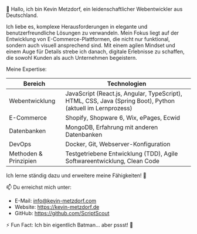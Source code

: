 👋 Hallo, ich bin Kevin Metzdorf, ein leidenschaftlicher Webentwickler aus Deutschland. 

Ich liebe es, komplexe Herausforderungen in elegante und benutzerfreundliche Lösungen zu verwandeln. Mein Fokus liegt auf der Entwicklung von E-Commerce-Plattformen, die nicht nur funktional, sondern auch visuell ansprechend sind. Mit einem agilen Mindset und einem Auge für Details strebe ich danach, digitale Erlebnisse zu schaffen, die sowohl Kunden als auch Unternehmen begeistern.

Meine Expertise:

| Bereich            | Technologien                                                                                                                                          |
| ----------------- | --------------------------------------------------------------------------------------------------------------------------------------------------- |
| Webentwicklung    | JavaScript (React.js, Angular, TypeScript), HTML, CSS, Java (Spring Boot), Python (aktuell im Lernprozess)                                            |
| E-Commerce        | Shopify, Shopware 6, Wix, ePages, Ecwid                                                                                                              |
| Datenbanken       | MongoDB, Erfahrung mit anderen Datenbanken                                                                                                           |
| DevOps            | Docker, Git, Webserver-Konfiguration                                                                                                                   |
| Methoden & Prinzipien | Testgetriebene Entwicklung (TDD), Agile Softwareentwicklung, Clean Code                                                                               |

Ich lerne ständig dazu und erweitere meine Fähigkeiten! 🚀

📫 Du erreichst mich unter:

*   E-Mail: info@kevin-metzdorf.com
*   Website: https://kevin-metzdorf.de
*   GitHub: https://github.com/ScriptScout

⚡ Fun Fact: Ich bin eigentlich Batman... aber pssst! 🤫
